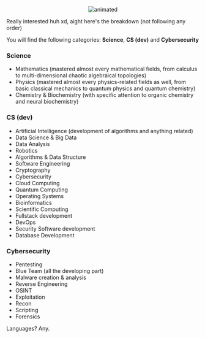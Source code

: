 

<p align="center">
  <img src="https://github.com/dante-tech/dante-tech/assets/148709693/681d73b9-5047-4e60-aa17-e10f03b949ae" alt="animated" />
</p>

Really interested huh xd, aight here's the breakdown (not following any order)

You will find the following categories: **Science**, **CS (dev)** and **Cybersecurity**

### Science

- Mathematics (mastered almost every mathematical fields, from calculus to multi-dimensional chaotic algebraical topologies)
- Physics (mastered almost every physics-related fields as well, from basic classical mechanics to quantum physics and quantum chemistry)
- Chemistry & Biochemistry (with specific attention to organic chemistry and neural biochemistry)

### CS (dev)

- Artificial Intelligence (development of algorithms and anything related)
- Data Science & Big Data
- Data Analysis
- Robotics
- Algorithms & Data Structure
- Software Engineering
- Cryptography
- Cybersecurity
- Cloud Computing
- Quantum Computing
- Operating Systems
- Bioinformatics
- Scientific Computing
- Fullstack development
- DevOps
- Security Software development
- Database Development

### Cybersecurity

- Pentesting
- Blue Team (all the developing part)
- Malware creation & analysis
- Reverse Engineering
- OSINT
- Exploitation
- Recon
- Scripting
- Forensics

Languages? Any.
